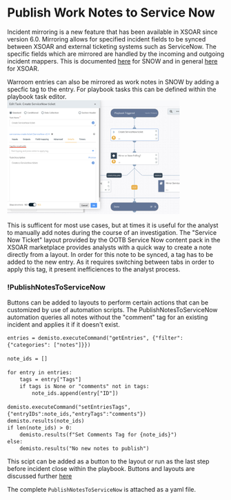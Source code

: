 # Publish Work Notes to Service Now

Incident mirroring is a new feature that has been available in XSOAR since version 6.0.
Mirroring allows for specified incident fields to be synced between XSOAR and external ticketing systems such as ServiceNow.
The specific fields which are mirrored are handled by the incoming and outgoing incident mappers. 
This is documented [here](https://xsoar.pan.dev/docs/reference/integrations/service-now-v2#configure-incident-mirroring) for SNOW and in general [here](https://docs.paloaltonetworks.com/cortex/cortex-xsoar/6-0/cortex-xsoar-admin/incidents/classification-and-mapping/configure-incident-mirroring) for XSOAR.

Warroom entries can also be mirrored as work notes in SNOW by adding a specfic tag to the entry.
For playbook tasks this can be defined within the playbook task editor.
<img src="imgs/snow_tag.png" width="400px"/>

This is sufficent for most use cases, but at times it is useful for the analyst to manually add notes during the course of an investigation.
The "Service Now Ticket" layout provided by the OOTB Service Now content pack in the XSOAR marketplace provides analysts with a quick way to create a note directly from a layout.
In order for this note to be synced, a tag has to be added to the new entry.
As it requires switching between tabs in order to apply this tag, it present inefficiences to the analyst process.

### !PublishNotesToServiceNow
Buttons can be added to layouts to perform certain actions that can be customized by use of automation scripts.
The PublishNotesToServiceNow automation queries all notes without the "comment" tag for an existing incident and applies it if it doesn't exist.

```
entries = demisto.executeCommand("getEntries", {"filter": {"categories": ["notes"]}})

note_ids = []

for entry in entries:
    tags = entry["Tags"]
    if tags is None or "comments" not in tags:
        note_ids.append(entry["ID"])

demisto.executeCommand("setEntriesTags", {"entryIDs":note_ids,"entryTags":"comments"})
demisto.results(note_ids)
if len(note_ids) > 0:
    demisto.results(f"Set Comments Tag for {note_ids}")
else:
    demisto.results("No new notes to publish")
```

This scipt can be added as a button to the layout or run as the last step before incident close within the playbook.
Buttons and layouts are discussed further [here](https://docs.paloaltonetworks.com/cortex/cortex-xsoar/6-0/cortex-xsoar-admin/manage-indicators/understand-indicators/customize-indicator-view-layouts/customize-an-indicator-type-layout)

The complete `PublishNotesToServiceNow` is attached as a yaml file.

